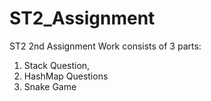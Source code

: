 # ST2_Assignment

ST2 2nd Assignment Work consists of 3 parts: 

1. Stack Question,
2. HashMap Questions 
3. Snake Game

